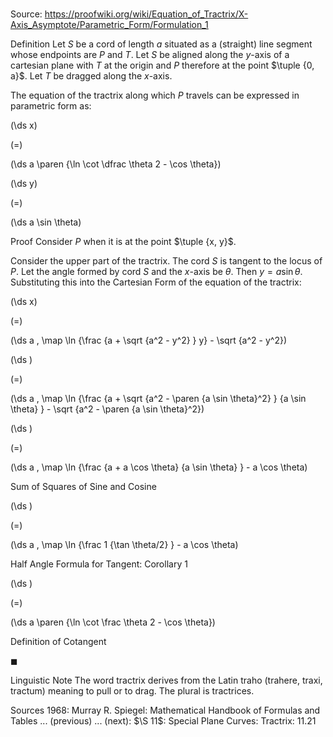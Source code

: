 # 

Source: https://proofwiki.org/wiki/Equation_of_Tractrix/X-Axis_Asymptote/Parametric_Form/Formulation_1



Definition
Let $S$ be a cord of length $a$ situated as a (straight) line segment whose endpoints are $P$ and $T$.
Let $S$ be aligned along the $y$-axis of a cartesian plane with $T$ at the origin and $P$ therefore at the point $\tuple {0, a}$.
Let $T$ be dragged along the $x$-axis.

The equation of the tractrix along which $P$ travels can be expressed in parametric form as:














\(\ds x\)

\(=\)







\(\ds a \paren {\ln \cot \dfrac \theta 2 - \cos \theta}\)




















\(\ds y\)

\(=\)







\(\ds a \sin \theta\)











Proof
Consider $P$ when it is at the point $\tuple {x, y}$.




Consider the upper part of the tractrix.
The cord $S$ is tangent to the locus of $P$.
Let the angle formed by cord $S$ and the $x$-axis be $\theta$.
Then $y = a \sin \theta$.
Substituting this into the Cartesian Form of the equation of the tractrix:














\(\ds x\)

\(=\)







\(\ds a \, \map \ln {\frac {a + \sqrt {a^2 - y^2} } y} - \sqrt {a^2 - y^2}\)




















\(\ds \)

\(=\)







\(\ds a \, \map \ln {\frac {a + \sqrt {a^2 - \paren {a \sin \theta}^2} } {a \sin \theta} } - \sqrt {a^2 - \paren {a \sin \theta}^2}\)




















\(\ds \)

\(=\)







\(\ds a \, \map \ln {\frac {a + a \cos \theta} {a \sin \theta} } - a \cos \theta\)





Sum of Squares of Sine and Cosine














\(\ds \)

\(=\)







\(\ds a \, \map \ln {\frac 1 {\tan \theta/2} } - a \cos \theta\)





Half Angle Formula for Tangent: Corollary $1$














\(\ds \)

\(=\)







\(\ds a \paren {\ln \cot \frac \theta 2 - \cos \theta}\)





Definition of Cotangent



$\blacksquare$


Linguistic Note
The word tractrix derives from the Latin traho (trahere, traxi, tractum) meaning to pull or to drag.
The plural is tractrices.


Sources
1968: Murray R. Spiegel: Mathematical Handbook of Formulas and Tables ... (previous) ... (next): $\S 11$: Special Plane Curves: Tractrix: $11.21$





